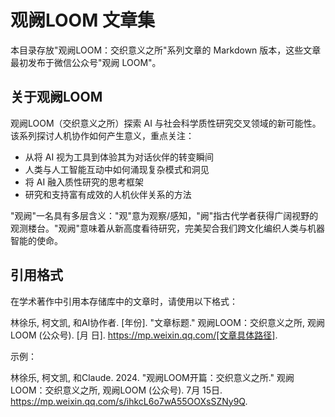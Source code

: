 # 观阙LOOM 文章集

本目录存放"观阙LOOM：交织意义之所"系列文章的 Markdown 版本，这些文章最初发布于微信公众号"观阙 LOOM"。

## 关于观阙LOOM

观阙LOOM（交织意义之所）探索 AI 与社会科学质性研究交叉领域的新可能性。该系列探讨人机协作如何产生意义，重点关注：

- 从将 AI 视为工具到体验其为对话伙伴的转变瞬间
- 人类与人工智能互动中如何涌现复杂模式和洞见
- 将 AI 融入质性研究的思考框架
- 研究和支持富有成效的人机伙伴关系的方法

"观阙"一名具有多层含义："观"意为观察/感知，"阙"指古代学者获得广阔视野的观测楼台。"观阙"意味着从新高度看待研究，完美契合我们跨文化编织人类与机器智能的使命。

## 引用格式

在学术著作中引用本存储库中的文章时，请使用以下格式：

林徐乐, 柯文凯, 和AI协作者. [年份]. "文章标题." 观阙LOOM：交织意义之所, 观阙LOOM (公众号). [月 日]. https://mp.weixin.qq.com/[文章具体路径].

示例：

林徐乐, 柯文凯, 和Claude. 2024. "观阙LOOM开篇：交织意义之所." 观阙LOOM：交织意义之所, 观阙LOOM (公众号). 7月 15日. https://mp.weixin.qq.com/s/ihkcL6o7wA55OOXsSZNy9Q. 